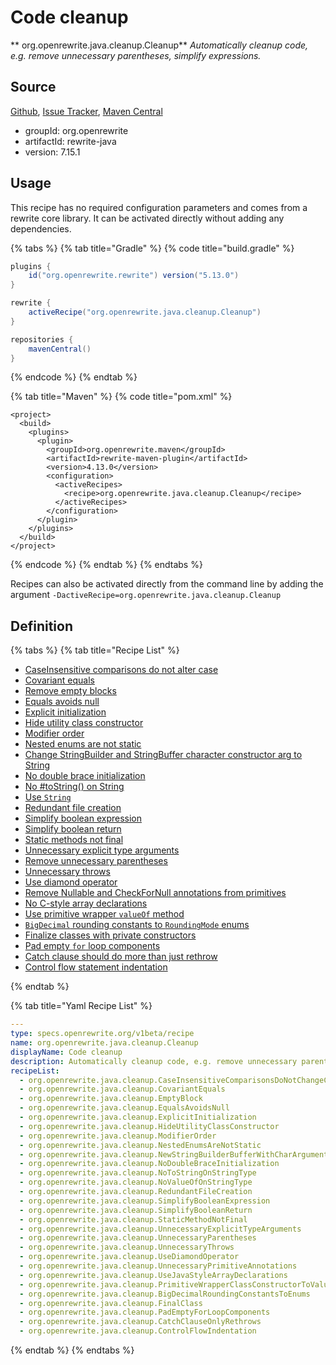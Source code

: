 # Code cleanup

** org.openrewrite.java.cleanup.Cleanup**
_Automatically cleanup code, e.g. remove unnecessary parentheses, simplify expressions._

## Source

[Github](https://github.com/openrewrite/rewrite), [Issue Tracker](https://github.com/openrewrite/rewrite/issues), [Maven Central](https://search.maven.org/artifact/org.openrewrite/rewrite-java/7.15.1/jar)

* groupId: org.openrewrite
* artifactId: rewrite-java
* version: 7.15.1


## Usage

This recipe has no required configuration parameters and comes from a rewrite core library. It can be activated directly without adding any dependencies.

{% tabs %}
{% tab title="Gradle" %}
{% code title="build.gradle" %}
```groovy
plugins {
    id("org.openrewrite.rewrite") version("5.13.0")
}

rewrite {
    activeRecipe("org.openrewrite.java.cleanup.Cleanup")
}

repositories {
    mavenCentral()
}

```
{% endcode %}
{% endtab %}

{% tab title="Maven" %}
{% code title="pom.xml" %}
```markup
<project>
  <build>
    <plugins>
      <plugin>
        <groupId>org.openrewrite.maven</groupId>
        <artifactId>rewrite-maven-plugin</artifactId>
        <version>4.13.0</version>
        <configuration>
          <activeRecipes>
            <recipe>org.openrewrite.java.cleanup.Cleanup</recipe>
          </activeRecipes>
        </configuration>
      </plugin>
    </plugins>
  </build>
</project>
```
{% endcode %}
{% endtab %}
{% endtabs %}

Recipes can also be activated directly from the command line by adding the argument `-DactiveRecipe=org.openrewrite.java.cleanup.Cleanup`

## Definition

{% tabs %}
{% tab title="Recipe List" %}
* [CaseInsensitive comparisons do not alter case](../../java/cleanup/caseinsensitivecomparisonsdonotchangecase.md)
* [Covariant equals](../../java/cleanup/covariantequals.md)
* [Remove empty blocks](../../java/cleanup/emptyblock.md)
* [Equals avoids null](../../java/cleanup/equalsavoidsnull.md)
* [Explicit initialization](../../java/cleanup/explicitinitialization.md)
* [Hide utility class constructor](../../java/cleanup/hideutilityclassconstructor.md)
* [Modifier order](../../java/cleanup/modifierorder.md)
* [Nested enums are not static](../../java/cleanup/nestedenumsarenotstatic.md)
* [Change StringBuilder and StringBuffer character constructor arg to String](../../java/cleanup/newstringbuilderbufferwithcharargument.md)
* [No double brace initialization](../../java/cleanup/nodoublebraceinitialization.md)
* [No #toString() on String](../../java/cleanup/notostringonstringtype.md)
* [Use `String`](../../java/cleanup/novalueofonstringtype.md)
* [Redundant file creation](../../java/cleanup/redundantfilecreation.md)
* [Simplify boolean expression](../../java/cleanup/simplifybooleanexpression.md)
* [Simplify boolean return](../../java/cleanup/simplifybooleanreturn.md)
* [Static methods not final](../../java/cleanup/staticmethodnotfinal.md)
* [Unnecessary explicit type arguments](../../java/cleanup/unnecessaryexplicittypearguments.md)
* [Remove unnecessary parentheses](../../java/cleanup/unnecessaryparentheses.md)
* [Unnecessary throws](../../java/cleanup/unnecessarythrows.md)
* [Use diamond operator](../../java/cleanup/usediamondoperator.md)
* [Remove Nullable and CheckForNull annotations from primitives](../../java/cleanup/unnecessaryprimitiveannotations.md)
* [No C-style array declarations](../../java/cleanup/usejavastylearraydeclarations.md)
* [Use primitive wrapper `valueOf` method](../../java/cleanup/primitivewrapperclassconstructortovalueof.md)
* [`BigDecimal` rounding constants to `RoundingMode` enums](../../java/cleanup/bigdecimalroundingconstantstoenums.md)
* [Finalize classes with private constructors](../../java/cleanup/finalclass.md)
* [Pad empty `for` loop components](../../java/cleanup/pademptyforloopcomponents.md)
* [Catch clause should do more than just rethrow](../../java/cleanup/catchclauseonlyrethrows.md)
* [Control flow statement indentation](../../java/cleanup/controlflowindentation.md)

{% endtab %}

{% tab title="Yaml Recipe List" %}
```yaml
---
type: specs.openrewrite.org/v1beta/recipe
name: org.openrewrite.java.cleanup.Cleanup
displayName: Code cleanup
description: Automatically cleanup code, e.g. remove unnecessary parentheses, simplify expressions.
recipeList:
  - org.openrewrite.java.cleanup.CaseInsensitiveComparisonsDoNotChangeCase
  - org.openrewrite.java.cleanup.CovariantEquals
  - org.openrewrite.java.cleanup.EmptyBlock
  - org.openrewrite.java.cleanup.EqualsAvoidsNull
  - org.openrewrite.java.cleanup.ExplicitInitialization
  - org.openrewrite.java.cleanup.HideUtilityClassConstructor
  - org.openrewrite.java.cleanup.ModifierOrder
  - org.openrewrite.java.cleanup.NestedEnumsAreNotStatic
  - org.openrewrite.java.cleanup.NewStringBuilderBufferWithCharArgument
  - org.openrewrite.java.cleanup.NoDoubleBraceInitialization
  - org.openrewrite.java.cleanup.NoToStringOnStringType
  - org.openrewrite.java.cleanup.NoValueOfOnStringType
  - org.openrewrite.java.cleanup.RedundantFileCreation
  - org.openrewrite.java.cleanup.SimplifyBooleanExpression
  - org.openrewrite.java.cleanup.SimplifyBooleanReturn
  - org.openrewrite.java.cleanup.StaticMethodNotFinal
  - org.openrewrite.java.cleanup.UnnecessaryExplicitTypeArguments
  - org.openrewrite.java.cleanup.UnnecessaryParentheses
  - org.openrewrite.java.cleanup.UnnecessaryThrows
  - org.openrewrite.java.cleanup.UseDiamondOperator
  - org.openrewrite.java.cleanup.UnnecessaryPrimitiveAnnotations
  - org.openrewrite.java.cleanup.UseJavaStyleArrayDeclarations
  - org.openrewrite.java.cleanup.PrimitiveWrapperClassConstructorToValueOf
  - org.openrewrite.java.cleanup.BigDecimalRoundingConstantsToEnums
  - org.openrewrite.java.cleanup.FinalClass
  - org.openrewrite.java.cleanup.PadEmptyForLoopComponents
  - org.openrewrite.java.cleanup.CatchClauseOnlyRethrows
  - org.openrewrite.java.cleanup.ControlFlowIndentation

```
{% endtab %}
{% endtabs %}
